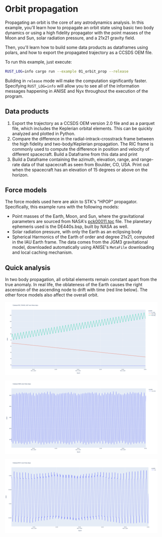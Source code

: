 # Orbit propagation

Propagating an orbit is the core of any astrodynamics analysis. In this example, you'll learn how to propagate an orbit state using basic two body dynamics or using a high fidelity propagator with the point masses of the Moon and Sun, solar radiation pressure, and a 21x21 gravity field.

Then, you'll learn how to build some data products as dataframes using polars, and how to export the propagated trajectory as a CCSDS OEM file.

To run this example, just execute:
```sh
RUST_LOG=info cargo run --example 01_orbit_prop --release
```

Building in `release` mode will make the computation significantly faster. Specifying `RUST_LOG=info` will allow you to see all of the information messages happening in ANISE and Nyx throughout the execution of the program.

## Data products

1. Export the trajectory as a CCSDS OEM version 2.0 file and as a parquet file, which includes the Keplerian orbital elements. This can be quickly analyzed and plotted in Python.
2. Compare the difference in the radial-intrack-crosstrack frame between the high fidelity and two-body/Keplerian propagation. The RIC frame is commonly used to compute the difference in position and velocity of different spacecraft. Build a Dataframe from this data and print
3. Build a Dataframe containing the azimuth, elevation, range, and range-rate data of that spacecraft as seen from Boulder, CO, USA. Print out when the spacecraft has an elevation of 15 degrees or above on the horizon.

## Force models

The force models used here are akin to STK's "HPOP" propagator. Specifically, this example runs with the following models:
- Point masses of the Earth, Moon, and Sun, where the gravitational parameters are sourced from NASA's [pck00011.tpc](https://naif.jpl.nasa.gov/pub/naif/generic_kernels/pck/pck00011.tpc) file. The planetary ephemeris used is the DE440s.bsp, built by NASA as well.
- Solar radiation pressure, with only the Earth as an eclipsing body
- Spherical Harmonics of the Earth of order and degree 21x21, computed in the IAU Earth frame. The data comes from the JGM3 gravitational model, downloaded automatically using ANISE's `MetaFile` downloading and local caching mechanism.

## Quick analysis

In two body propagation, all orbital elements remain constant apart from the true anomaly. In real life, the oblateness of the Earth causes the right ascension of the ascending node to drift with time (red line below). The other force models also affect the overall orbit.

![RAAN, AOP, INC over time](./cubesat-angles-v-time.png)

![SMA (km) over time](./cubesat-sma-v-time.png)

![ECC over time](./cubesat-ecc-v-time.png)
